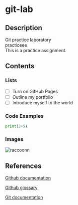 <h1>git-lab</h1>

<h2>Description</h2>
Git practice laboratory<br>
practiceee<br>
This is a practice assignment.

<h2>Contents</h2>

<h3>Lists</h3>

- [ ] Turn on GitHub Pages
- [ ] Outline my portfolio
- [ ] Introduce myself to the world

<h3>Code Examples</h3>

```python 
print(3+5)
```

<h3>Images</h3>

![raccoonn](https://github.com/Denzeel/git-lab/assets/88594620/6605f0f9-713b-49e3-b4dd-d8a72a3129e3)


<h2>References</h2>

[Github documentation](https://docs.github.com/en)

[Github glossary](https://docs.github.com/en/get-started/learning-about-github/github-glossary)

[Git documentation](https://git-scm.com/doc)



